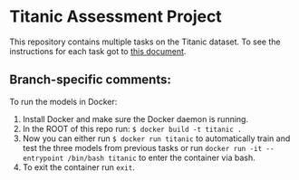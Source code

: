 # Titanic Assessment Project

This repository contains multiple tasks on the Titanic dataset. To see the instructions for each task got to [this document](docs/TASKS.md).


## Branch-specific comments:
To run the models in Docker:
1. Install Docker and make sure the Docker daemon is running.
2. In the ROOT of this repo run: `$ docker build -t titanic .`
3. Now you can either run  `$ docker run titanic` to automatically train and test the three models from previous tasks or run `docker run -it --entrypoint /bin/bash titanic` to enter the container via bash.
4. To exit the container run `exit`.


